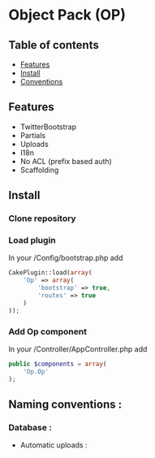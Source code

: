 
# Object Pack (OP)

## Table of contents

* [Features](#features)
* [Install](#install)
* [Conventions](#conventions)

<a name="features"></a>
## Features

* TwitterBootstrap
* Partials
* Uploads
* I18n
* No ACL (prefix based auth)
* Scaffolding

<a name="install"></a>
## Install

### Clone repository

### Load plugin

In your /Config/bootstrap.php add

```php
CakePlugin::load(array(
	'Op' => array(
		'bootstrap' => true,
		'routes' => true
	)
));
```

### Add Op component

In your /Controller/AppController.php add

```php
public $components = array(
	'Op.Op'
);
```


<a name="conventions"></a>
## Naming conventions :

### Database :

* Automatic uploads :

